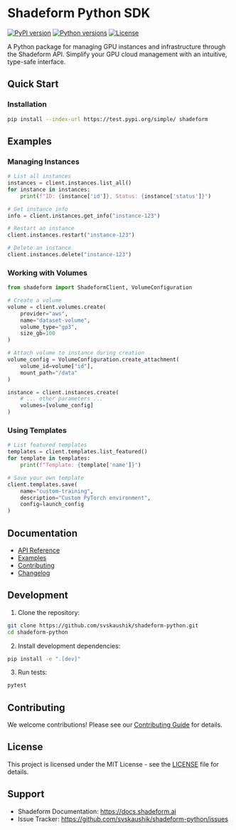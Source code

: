 # Shadeform Python SDK

[![PyPI version](https://badge.fury.io/py/shadeform.svg)](https://badge.fury.io/py/shadeform)
[![Python versions](https://img.shields.io/pypi/pyversions/shadeform.svg)](https://test.pypi.org/project/shadeform/)
[![License](https://img.shields.io/pypi/l/shadeform.svg)](https://github.com/svskaushik/shadeform-python/blob/main/LICENSE)

A Python package for managing GPU instances and infrastructure through the Shadeform API. Simplify your GPU cloud management with an intuitive, type-safe interface.

## Quick Start

### Installation

```bash
pip install --index-url https://test.pypi.org/simple/ shadeform
```

## Examples

### Managing Instances

```python
# List all instances
instances = client.instances.list_all()
for instance in instances:
    print(f"ID: {instance['id']}, Status: {instance['status']}")

# Get instance info
info = client.instances.get_info("instance-123")

# Restart an instance
client.instances.restart("instance-123")

# Delete an instance
client.instances.delete("instance-123")
```

### Working with Volumes

```python
from shadeform import ShadeformClient, VolumeConfiguration

# Create a volume
volume = client.volumes.create(
    provider="aws",
    name="dataset-volume",
    volume_type="gp3",
    size_gb=100
)

# Attach volume to instance during creation
volume_config = VolumeConfiguration.create_attachment(
    volume_id=volume["id"],
    mount_path="/data"
)

instance = client.instances.create(
    # ... other parameters ...
    volumes=[volume_config]
)
```

### Using Templates

```python
# List featured templates
templates = client.templates.list_featured()
for template in templates:
    print(f"Template: {template['name']}")

# Save your own template
client.templates.save(
    name="custom-training",
    description="Custom PyTorch environment",
    config=launch_config
)
```

## Documentation

- [API Reference](docs/api/index.md)
- [Examples](docs/examples.md)
- [Contributing](CONTRIBUTING.md)
- [Changelog](CHANGELOG.md)

## Development

1. Clone the repository:
```bash
git clone https://github.com/svskaushik/shadeform-python.git
cd shadeform-python
```

2. Install development dependencies:
```bash
pip install -e ".[dev]"
```

3. Run tests:
```bash
pytest
```

## Contributing

We welcome contributions! Please see our [Contributing Guide](CONTRIBUTING.md) for details.

## License

This project is licensed under the MIT License - see the [LICENSE](LICENSE) file for details.

## Support

- Shadeform Documentation: https://docs.shadeform.ai
- Issue Tracker: https://github.com/svskaushik/shadeform-python/issues
